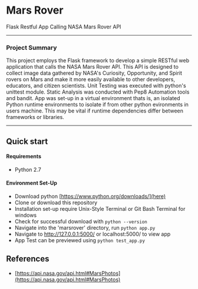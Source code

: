 # Mars Rover 
Flask Restful App Calling NASA Mars Rover API 

---

### Project Summary
This project employs the Flask framework to develop a simple RESTful web application that calls the NASA Mars Rover API. This API is designed to collect image data gathered by NASA's Curiosity, Opportunity, and Spirit rovers on Mars and make it more easily available to other developers, educators, and citizen scientists.
Unit Testing was executed with python's unittest module. Static Analysis was conducted with Pep8 Automation tools and bandit. 
App was set-up in a virtual environment thats is, an isolated Python runtime environments to isolate if from other python evironments in users machine. This may be vital if runtime dependencies differ between frameworks or libraries.

---

## Quick start
#### Requirements
- Python 2.7

#### Environment Set-Up
- Download python [https://www.python.org/downloads/](here)
- Clone or download this repository
- Installation set-up require Unix-Style Terminal or Git Bash Terminal for windows
- Check for successful download with `python --version`
- Navigate into the 'marsrover' directory, run ```python app.py```
- Navigate to http://127.0.0.1:5000/ or localhost:5000/ to view app
- App Test can be previewed using ```python test_app.py```


## References
- [https://api.nasa.gov/api.html#MarsPhotos](https://api.nasa.gov/api.html#MarsPhotos)


